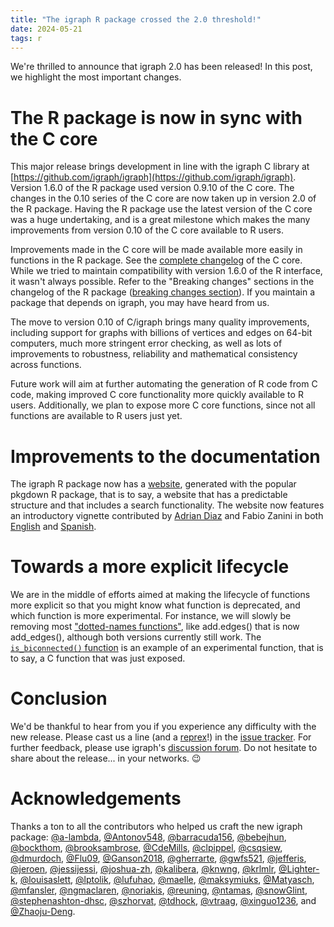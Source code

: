 ```yaml
---
title: "The igraph R package crossed the 2.0 threshold!"
date: 2024-05-21
tags: r
---
```


We're thrilled to announce that igraph 2.0 has been released!
In this post, we highlight the most important changes.

# The R package is now in sync with the C core

This major release brings development in line with the igraph C library
at [https://github.com/igraph/igraph](https://github.com/igraph/igraph).
Version 1.6.0 of the R package used version 0.9.10 of the C core. 
The changes in the 0.10 series of the C core are now taken up in version 2.0 of the R package. 
Having the R package use the latest version of the C core was a huge undertaking, and is a great milestone which makes the many improvements from version 0.10 of the C core available to R users.

Improvements made in the C core will be made available more easily in
functions in the R package. 
See the [complete changelog](https://github.com/igraph/rigraph/blob/main/src/vendor/cigraph/CHANGELOG.md) of the C core. 
While we tried to maintain compatibility with version 1.6.0 of the R interface, it wasn't always possible. 
Refer to the "Breaking changes" sections in the changelog of the R package
([breaking changes section](https://r.igraph.org/news/index.html#breaking-changes-2-0-0)).
If you maintain a package that depends on igraph, you may have heard from us.

The move to version 0.10 of C/igraph brings many quality improvements,
including support for graphs with billions of vertices and edges on 64-bit computers, much more stringent error checking, 
as well as lots of improvements to robustness, reliability and mathematical consistency
across functions.

Future work will aim at further automating the generation of R code from C code, making improved C core functionality more quickly available to R users. 
Additionally, we plan to expose more C core functions, since not all functions are available to R users just yet.

# Improvements to the documentation

The igraph R package now has a [website](https://r.igraph.org/), generated with the popular pkgdown R package, that is to say, a website that has a predictable structure and that includes a search functionality. 
The website now features an introductory vignette contributed by [Adrian Diaz](https://github.com/adriandiazlab) and Fabio Zanini in both [English](https://r.igraph.org/articles/igraph.html) and [Spanish](https://r.igraph.org/articles/igraph_ES.html).

# Towards a more explicit lifecycle

We are in the middle of efforts aimed at making the lifecycle of functions more explicit so that you might know what function is deprecated, and which function is more experimental. 
For instance, we will slowly be removing most ["dotted-names functions"](https://r.igraph.org/articles/deprecated-dot-case.html),
like add.edges() that is now add_edges(), although both versions currently still work. 
The [`is_biconnected()`
function](https://r.igraph.org/reference/is_biconnected.html) is an example of an experimental function, that is to say, a C function that was just exposed.

# Conclusion

We'd be thankful to hear from you if you experience any difficulty with the new release. 
Please cast us a line (and a [reprex](https://reprex.tidyverse.org/)!) in the [issue tracker](https://github.com/igraph/rigraph/issues). 
For further feedback, please use igraph's [discussion forum](https://igraph.discourse.group). 
Do not hesitate to share about the release... in your networks. 😉

# Acknowledgements

Thanks a ton to all the contributors who helped us craft the new igraph package: [&#x0040;a-lambda](https://github.com/a-lambda), [&#x0040;Antonov548](https://github.com/Antonov548), [&#x0040;barracuda156](https://github.com/barracuda156), [&#x0040;bebejhun](https://github.com/bebejhun), [&#x0040;bockthom](https://github.com/bockthom), [&#x0040;brooksambrose](https://github.com/brooksambrose), [&#x0040;CdeMills](https://github.com/CdeMills), [&#x0040;clpippel](https://github.com/clpippel), [&#x0040;csqsiew](https://github.com/csqsiew), [&#x0040;dmurdoch](https://github.com/dmurdoch), [&#x0040;Flu09](https://github.com/Flu09), [&#x0040;Ganson2018](https://github.com/Ganson2018), [&#x0040;gherrarte](https://github.com/gherrarte), [&#x0040;gwfs521](https://github.com/gwfs521), [&#x0040;jefferis](https://github.com/jefferis), [&#x0040;jeroen](https://github.com/jeroen), [&#x0040;jessijessi](https://github.com/jessijessi), [&#x0040;joshua-zh](https://github.com/joshua-zh), [&#x0040;kalibera](https://github.com/kalibera), [&#x0040;knwng](https://github.com/knwng), [&#x0040;krlmlr](https://github.com/krlmlr), [&#x0040;Lighter-k](https://github.com/Lighter-k), [&#x0040;louisaslett](https://github.com/louisaslett), [&#x0040;lptolik](https://github.com/lptolik), [&#x0040;lufuhao](https://github.com/lufuhao), [&#x0040;maelle](https://github.com/maelle), [&#x0040;maksymiuks](https://github.com/maksymiuks), [&#x0040;Matyasch](https://github.com/Matyasch), [&#x0040;mfansler](https://github.com/mfansler), [&#x0040;ngmaclaren](https://github.com/ngmaclaren), [&#x0040;noriakis](https://github.com/noriakis), [&#x0040;reuning](https://github.com/reuning), [&#x0040;ntamas](https://github.com/ntamas), [&#x0040;snowGlint](https://github.com/snowGlint), [&#x0040;stephenashton-dhsc](https://github.com/stephenashton-dhsc), [&#x0040;szhorvat](https://github.com/szhorvat), [&#x0040;tdhock](https://github.com/tdhock), [&#x0040;vtraag](https://github.com/vtraag), [&#x0040;xinguo1236](https://github.com/xinguo1236), and [&#x0040;Zhaoju-Deng](https://github.com/Zhaoju-Deng).
